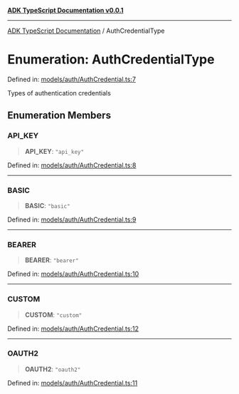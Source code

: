 [**ADK TypeScript Documentation v0.0.1**](../README.md)

***

[ADK TypeScript Documentation](../globals.md) / AuthCredentialType

# Enumeration: AuthCredentialType

Defined in: [models/auth/AuthCredential.ts:7](https://github.com/pontus-devoteam/adk-typescript/blob/9fe8a397cfb495545a029b2d9b6f8a0adf2c2de5/src/models/auth/AuthCredential.ts#L7)

Types of authentication credentials

## Enumeration Members

### API\_KEY

> **API\_KEY**: `"api_key"`

Defined in: [models/auth/AuthCredential.ts:8](https://github.com/pontus-devoteam/adk-typescript/blob/9fe8a397cfb495545a029b2d9b6f8a0adf2c2de5/src/models/auth/AuthCredential.ts#L8)

***

### BASIC

> **BASIC**: `"basic"`

Defined in: [models/auth/AuthCredential.ts:9](https://github.com/pontus-devoteam/adk-typescript/blob/9fe8a397cfb495545a029b2d9b6f8a0adf2c2de5/src/models/auth/AuthCredential.ts#L9)

***

### BEARER

> **BEARER**: `"bearer"`

Defined in: [models/auth/AuthCredential.ts:10](https://github.com/pontus-devoteam/adk-typescript/blob/9fe8a397cfb495545a029b2d9b6f8a0adf2c2de5/src/models/auth/AuthCredential.ts#L10)

***

### CUSTOM

> **CUSTOM**: `"custom"`

Defined in: [models/auth/AuthCredential.ts:12](https://github.com/pontus-devoteam/adk-typescript/blob/9fe8a397cfb495545a029b2d9b6f8a0adf2c2de5/src/models/auth/AuthCredential.ts#L12)

***

### OAUTH2

> **OAUTH2**: `"oauth2"`

Defined in: [models/auth/AuthCredential.ts:11](https://github.com/pontus-devoteam/adk-typescript/blob/9fe8a397cfb495545a029b2d9b6f8a0adf2c2de5/src/models/auth/AuthCredential.ts#L11)
